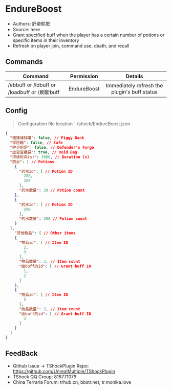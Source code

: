 # EndureBoost

- Authors: 肝帝熙恩
- Source: here
- Grant specified buff when the player has a certain number of potions or specific items in their inventory
- Refresh on player join, command use, death, and recall


## Commands

| Command          |   Permission    |          Details          |
| -------------- | :-----------------: | :------: |
| /ebbuff or /ldbuff or /loadbuff or /刷新buff| EndureBoost| Immediately refresh the plugin's buff status|

## Config
> Configuration file location：tshock/EndureBoost.json
```json
{
  "猪猪储钱罐": false, // Piggy Bank
  "保险箱": false, // Safe
  "护卫熔炉": false, // Defender's Forge
  "虚空宝藏袋": true, // Void Bag
  "持续时间(s)": 3600, // Duration (s)
  "药水": [ // Potions
    {
      "药水id": [ // Potion ID
        288,
        289
      ],
      "药水数量": 30 // Potion count
    },
    {
      "药水id": [ // Potion ID
        290
      ],
      "药水数量": 200 // Potion count
    }
  ],
    "其他物品": [ // Other items
    {
      "物品id": [ // Item ID
        2,
        3
      ],
      "物品数量": 3, // Item count
      "给buff的id": [ // Grant buff ID
        1,
        2
      ]
    },
    {
      "物品id": [ // Item ID
        5
      ],
      "物品数量": 3, // Item count
      "给buff的id": [ // Grant buff ID
        3
      ]
    }
  ]
}
```

## FeedBack
- Github Issue -> TShockPlugin Repo: https://github.com/UnrealMultiple/TShockPlugin
- TShock QQ Group: 816771079
- China Terraria Forum: trhub.cn, bbstr.net, tr.monika.love
